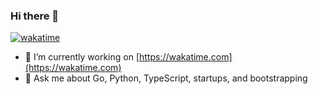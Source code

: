 ### Hi there 👋

[![wakatime](https://wakatime.com/badge/user/fcaad9e3-0a4d-41c7-8116-b02795fa154e.svg)](https://wakatime.com/@fcaad9e3-0a4d-41c7-8116-b02795fa154e)


- 🔭 I’m currently working on [https://wakatime.com](https://wakatime.com)
- 💬 Ask me about Go, Python, TypeScript, startups, and bootstrapping



